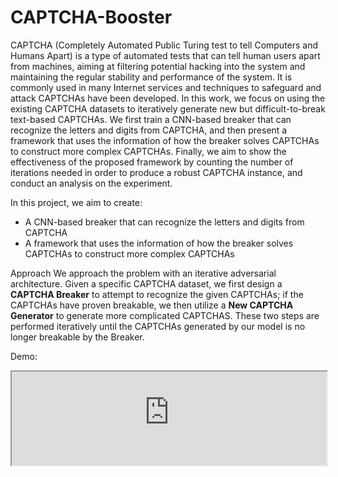 # CAPTCHA-Booster
CAPTCHA (Completely Automated Public Turing test to tell Computers and Humans Apart) is a type of automated tests that can tell human users apart from machines, aiming at filtering potential hacking into the system and maintaining the regular stability and performance of the system. It is commonly used in many Internet services and techniques to safeguard and attack CAPTCHAs have been developed. In this work, we focus on using the existing CAPTCHA datasets to iteratively generate new but difficult-to-break text-based CAPTCHAs. We first train a CNN-based breaker that can recognize the letters and digits from CAPTCHA, and then present a framework that uses the information of how the breaker solves CAPTCHAs to construct more complex CAPTCHAs. Finally, we aim to show the effectiveness of the proposed framework by counting the number of iterations needed in order to produce a robust CAPTCHA instance, and conduct an analysis on the experiment.

In this project, we aim to create:
- A CNN-based breaker that can recognize the letters and digits from CAPTCHA
- A framework that uses the information of how the breaker solves CAPTCHAs to construct more complex CAPTCHAs


Approach
We approach the problem with an iterative adversarial architecture.
Given a specific CAPTCHA dataset, we first design a <strong>CAPTCHA Breaker</strong> to attempt to recognize the given CAPTCHAs;
if the CAPTCHAs have proven breakable, we then utilize a <strong>New CAPTCHA Generator</strong> to generate more complicated CAPTCHAS.
These two steps are performed iteratively until the CAPTCHAs generated by our model is no longer breakable by the Breaker.

Demo:

<script src="https://anvil.works/embed.js" async></script>
<iframe style="width:100%;" data-anvil-embed src="https://HVPTAKWV3O2XGS2Q.anvil.app/43F564UVRE6CEQA3DXFROJV2"></iframe>
